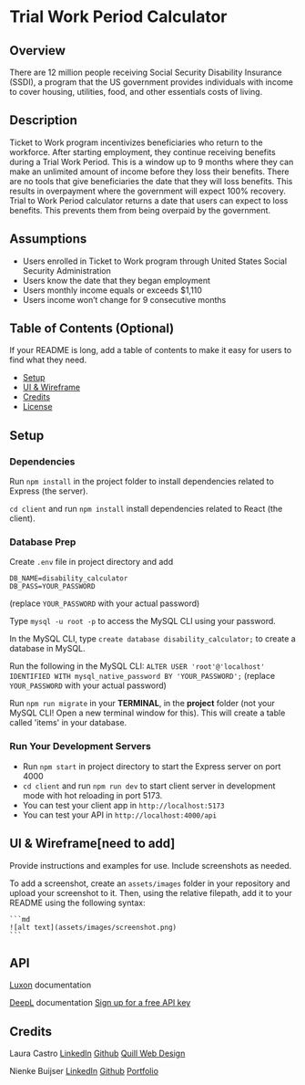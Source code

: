 # Trial Work Period Calculator

## Overview

There are 12 million people receiving Social Security Disability Insurance (SSDI), a program that the US government provides individuals with income to cover housing, utilities, food, and other essentials costs of living.

## Description

Ticket to Work program incentivizes beneficiaries who return to the workforce. After starting employment, they continue receiving benefits during a Trial Work Period. This is a window up to 9 months where they can make an unlimited amount of income before they loss their benefits. There are no tools that give beneficiaries the date that they will loss benefits. This results in overpayment where the government will expect 100% recovery. Trial to Work Period calculator returns a date that users can expect to loss benefits. This prevents them from being overpaid by the government.

## Assumptions

- Users enrolled in Ticket to Work program through United States Social Security Administration
- Users know the date that they began employment
- Users monthly income equals or exceeds \$1,110
- Users income won’t change for 9 consecutive months

## Table of Contents (Optional)

If your README is long, add a table of contents to make it easy for users to find what they need.

- [Setup](#setup)
- [UI & Wireframe](#ui)
- [Credits](#credits)
- [License](#license)

## Setup

### Dependencies

Run `npm install` in the project folder to install dependencies related to Express (the server).

`cd client` and run `npm install` install dependencies related to React (the client).

### Database Prep

Create `.env` file in project directory and add

```
DB_NAME=disability_calculator
DB_PASS=YOUR_PASSWORD
```

(replace `YOUR_PASSWORD` with your actual password)

Type `mysql -u root -p` to access the MySQL CLI using your password.

In the MySQL CLI, type `create database disability_calculator;` to create a database in MySQL.

Run the following in the MySQL CLI: `ALTER USER 'root'@'localhost' IDENTIFIED WITH mysql_native_password BY 'YOUR_PASSWORD';` (replace `YOUR_PASSWORD` with your actual password)

Run `npm run migrate` in your **TERMINAL**, in the **project** folder (not your MySQL CLI! Open a new terminal window for this). This will create a table called 'items' in your database.

### Run Your Development Servers

- Run `npm start` in project directory to start the Express server on port 4000
- `cd client` and run `npm run dev` to start client server in development mode with hot reloading in port 5173.
- You can test your client app in `http://localhost:5173`
- You can test your API in `http://localhost:4000/api`

## UI & Wireframe[need to add]

Provide instructions and examples for use. Include screenshots as needed.

To add a screenshot, create an `assets/images` folder in your repository and upload your screenshot to it. Then, using the relative filepath, add it to your README using the following syntax:

    ```md
    ![alt text](assets/images/screenshot.png)
    ```

## API

[Luxon](https://www.npmjs.com/package/luxon#luxon) documentation

[DeepL](https://developers.deepl.com/docs) documentation
[Sign up for a free API key](https://support.deepl.com/hc/en-us/articles/360019358899-Access-to-DeepL-s-API)

## Credits
Laura Castro
[LinkedIn](https://www.linkedin.com/in/lccastro/)
[Github](https://github.com/lauracastrotech)
[Quill Web Design](https://www.quillwebdesign.com/)

Nienke Buijser
[LinkedIn](https://www.linkedin.com/in/nienkebuijser/)
[Github](https://github.com/NienkeDB)
[Portfolio](https://nienkebuijser.com/)



